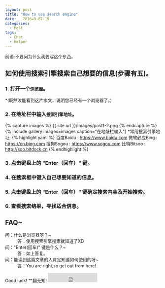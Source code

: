 ```yaml
---
layout: post
title: "How to use search engine"
date:   2016=9-07-19
categories:
  - Post
tags:
  - Chat
  - Helper
---
```

前语:不要问为什么我要写这个东西。
## 如何使用搜索引擎搜索自己想要的信息(步骤有五)。
### 1. 打开一个`浏览器`。
*(既然汝能看到这片水文，说明您已经有一个浏览器了。)
### 2. 在地址栏中输入`搜索引擎地址`。
{% capture images %}
{{ site.url }}/images/post1-2.png
{% endcapture %}
{% include gallery images=images caption="在地址栏输入"}
*常用搜索引擎地址:
{% highlight yaml %}
百度Baidu : https://www.baidu.com
微软必应Bing : https://cn.bing.com
搜狗Sogou : https://www.sogou.com
比特Bitsoo : http://soo.bitdock.cn
{% endhighlight %}
### 3. 点击键盘上的 "Enter（回车）" 键。
### 4. 在搜索框中键入自己想要知道的信息。
### 5. 点击键盘上的 "Enter（回车）“ 键确定搜索内容及开始搜索。
### 6. 查看搜索结果，寻找适合信息。


## FAQ~
<dl>
  <dt>问：什么是浏览器呀？~</dt>
  <dd>答：使用搜索引擎搜索就知道了XD</dd>
  <dt>问："Enter(回车)" 键是什么？~</dt>
  <dd>答：如上答复。</dd>
  <dt>问：能读到这篇文章的人肯定知道如何使用的呀~</dt>
  <dd>答：You are right,so get out from here!</dd>
</dl>
Good luck!
艹翻无知!

<iframe src="https://ghbtns.com/github-btn.html?user=DreamMingHe&repo=Halve&type=star&count=true&size=large" frameborder="0" scrolling="0" width="160px" height="30px"></iframe>    
